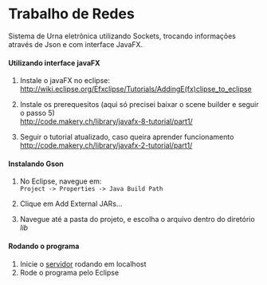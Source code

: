 
# Trabalho de Redes
Sistema de Urna eletrônica utilizando Sockets, trocando informações através de Json e com interface JavaFX.

#### Utilizando interface javaFX

1. Instale o javaFX no eclipse:  
http://wiki.eclipse.org/Efxclipse/Tutorials/AddingE(fx)clipse_to_eclipse

2. Instale os prerequesitos (aqui só precisei baixar o scene builder e seguir o passo 5)  
http://code.makery.ch/library/javafx-8-tutorial/part1/

3. Seguir o tutorial atualizado, caso queira aprender funcionamento  
http://code.makery.ch/library/javafx-2-tutorial/part1/

#### Instalando Gson
1. No Eclipse, navegue em:  
```Project -> Properties -> Java Build Path```

1. Clique em Add External JARs...
1. Navegue até a pasta do projeto, e escolha o arquivo dentro do diretório _lib_

#### Rodando o programa
1. Inicie o [servidor](https://github.com/Edudjr/ServidorRedes) rodando em localhost
2. Rode o programa pelo Eclipse